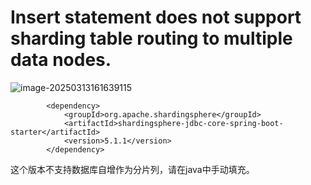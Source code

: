

# Insert statement does not support sharding table routing to multiple data nodes.

![image-20250313161639115](https://blog.wenzhuo4657.org/img/image-20250313161639115.png)

```
        <dependency>
            <groupId>org.apache.shardingsphere</groupId>
            <artifactId>shardingsphere-jdbc-core-spring-boot-starter</artifactId>
            <version>5.1.1</version>
        </dependency>
```



这个版本不支持数据库自增作为分片列，请在java中手动填充。